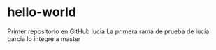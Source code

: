 # hello-world
Primer repositorio en GitHub lucia
La primera rama de prueba de lucia garcia
lo integre a master
